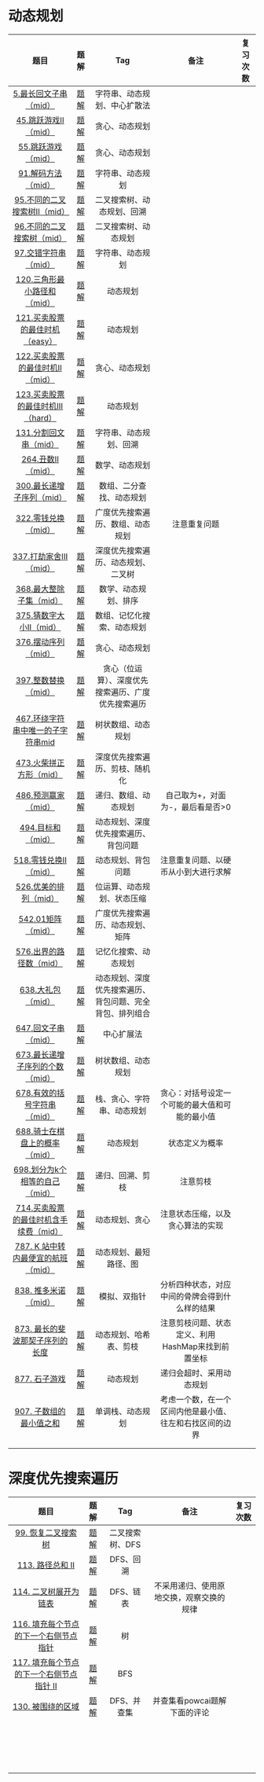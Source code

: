 # 动态规划



|                             题目                             |                             题解                             |                           Tag                            |                           备注                           | 复习次数 |
| :----------------------------------------------------------: | :----------------------------------------------------------: | :------------------------------------------------------: | :------------------------------------------------------: | :------: |
| [5.最长回文子串（mid）](https://leetcode.cn/problems/longest-palindromic-substring/) | [题解](https://leetcode.cn/problems/longest-palindromic-substring/solution/zhong-xin-kuo-san-dong-tai-gui-hua-by-liweiwei1419/) |               字符串、动态规划、中心扩散法               |                                                          |          |
| [45.跳跃游戏II（mid）](https://leetcode.cn/problems/jump-game-ii/) | [题解](https://leetcode.cn/problems/jump-game-ii/solution/xiang-xi-tong-su-de-si-lu-fen-xi-duo-jie-fa-by-10/) |                      贪心、动态规划                      |                                                          |          |
| [55.跳跃游戏（mid）](https://leetcode.cn/problems/jump-game/) | [题解](https://leetcode.cn/problems/jump-game/solution/tiao-yue-you-xi-by-leetcode-solution/) |                      贪心、动态规划                      |                                                          |          |
| [91.解码方法（mid）](https://leetcode.cn/problems/decode-ways/) | [题解](https://leetcode.cn/problems/decode-ways/solution/jie-ma-fang-fa-by-leetcode-solution-p8np/) |                     字符串、动态规划                     |                                                          |          |
| [95.不同的二叉搜索树II（mid）](https://leetcode.cn/problems/unique-binary-search-trees-ii/) | [题解](https://leetcode.cn/problems/unique-binary-search-trees-ii/solution/xiang-xi-tong-su-de-si-lu-fen-xi-duo-jie-fa-by-2-7/) |                二叉搜索树、动态规划、回溯                |                                                          |          |
| [96.不同的二叉搜索树（mid）](https://leetcode.cn/problems/unique-binary-search-trees/) | [题解](https://leetcode.cn/problems/unique-binary-search-trees/solution/bu-tong-de-er-cha-sou-suo-shu-by-leetcode-solution/) |                   二叉搜索树、动态规划                   |                                                          |          |
| [97.交错字符串（mid）](https://leetcode.cn/problems/interleaving-string/submissions/) | [题解](https://leetcode.cn/problems/interleaving-string/solution/lei-si-lu-jing-wen-ti-zhao-zhun-zhuang-tai-fang-ch/) |                     字符串、动态规划                     |                                                          |          |
| [120.三角形最小路径和（mid）](https://leetcode.cn/problems/triangle/submissions/) | [题解](https://leetcode.cn/problems/triangle/solution/di-gui-ji-yi-hua-dp-bi-xu-miao-dong-by-sweetiee/) |                         动态规划                         |                                                          |          |
| [121.买卖股票的最佳时机（easy）](https://leetcode.cn/problems/best-time-to-buy-and-sell-stock/submissions/) | [题解](https://leetcode.cn/problems/best-time-to-buy-and-sell-stock/solution/121-mai-mai-gu-piao-de-zui-jia-shi-ji-by-leetcode-/) |                         动态规划                         |                                                          |          |
| [122.买卖股票的最佳时机II（mid）](https://leetcode.cn/problems/best-time-to-buy-and-sell-stock-ii/) | [题解](https://leetcode.cn/problems/best-time-to-buy-and-sell-stock-ii/solution/mai-mai-gu-piao-de-zui-jia-shi-ji-ii-by-leetcode-s/) |                      贪心、动态规划                      |                                                          |          |
| [123.买卖股票的最佳时机III（hard）](https://leetcode.cn/problems/best-time-to-buy-and-sell-stock-iii/solution/) | [题解](https://leetcode.cn/problems/best-time-to-buy-and-sell-stock-iii/solution/123-mai-mai-gu-piao-de-zui-jia-shi-ji-ii-zfh9/) |                         动态规划                         |                                                          |          |
| [131.分割回文串（mid）](https://leetcode.cn/problems/palindrome-partitioning/) | [题解](https://leetcode.cn/problems/palindrome-partitioning/solution/hui-su-you-hua-jia-liao-dong-tai-gui-hua-by-liweiw/) |                  字符串、动态规划、回溯                  |                                                          |          |
| [264.丑数II（mid）](https://leetcode.cn/problems/ugly-number-ii/) | [题解](https://leetcode.cn/problems/ugly-number-ii/solution/chou-shu-ii-by-leetcode-solution-uoqd/) |                      数学、动态规划                      |                                                          |          |
| [300.最长递增子序列（mid）](https://leetcode.cn/problems/longest-increasing-subsequence/) | [题解](https://leetcode.cn/problems/longest-increasing-subsequence/solution/zui-chang-shang-sheng-zi-xu-lie-dong-tai-gui-hua-2/) |                 数组、二分查找、动态规划                 |                                                          |          |
| [322.零钱兑换（mid）](https://leetcode.cn/problems/coin-change/) | [题解](https://leetcode.cn/problems/coin-change/solution/322-ling-qian-dui-huan-by-leetcode-solution/) |             广度优先搜索遍历、数组、动态规划             |                       注意重复问题                       |          |
| [337.打劫家舍III（mid）](https://leetcode.cn/problems/house-robber-iii/) | [题解](https://leetcode.cn/problems/house-robber-iii/solution/da-jia-jie-she-iii-by-leetcode-solution/) |            深度优先搜索遍历、动态规划、二叉树            |                                                          |          |
| [368.最大整除子集（mid）](https://leetcode.cn/problems/largest-divisible-subset/) | [题解](https://leetcode.cn/problems/largest-divisible-subset/solution/gong-shui-san-xie-noxiang-xin-ke-xue-xi-0a3jc/) |                   数学、动态规划、排序                   |                                                          |          |
| [375.猜数字大小II（mid）](https://leetcode.cn/problems/guess-number-higher-or-lower-ii/) | [题解](https://leetcode.cn/problems/guess-number-higher-or-lower-ii/solution/gong-shui-san-xie-yi-ti-shuang-jie-ji-yi-92e5/) |                数组、记忆化搜索、动态规划                |                                                          |          |
| [376.摆动序列（mid）](https://leetcode.cn/problems/wiggle-subsequence/) | [题解](https://leetcode.cn/problems/wiggle-subsequence/solution/tan-xin-si-lu-qing-xi-er-zheng-que-de-ti-jie-by-lg/) |                      贪心、动态规划                      |                                                          |          |
| [397.整数替换（mid）](https://leetcode.cn/problems/integer-replacement/) | [题解](https://leetcode.cn/problems/integer-replacement/solution/gong-shui-san-xie-yi-ti-san-jie-dfsbfs-t-373h/) |    贪心（位运算）、深度优先搜索遍历、广度优先搜索遍历    |                                                          |          |
| [467.环绕字符串中唯一的子字符串mid](https://leetcode.cn/problems/unique-substrings-in-wraparound-string/) | [题解](https://leetcode.cn/problems/unique-substrings-in-wraparound-string/solution/by-ac_oier-qteu/) |                    树状数组、动态规划                    |                                                          |          |
| [473.火柴拼正方形（mid）](https://leetcode.cn/problems/matchsticks-to-square/) | [题解](https://leetcode.cn/problems/matchsticks-to-square/solution/by-ac_oier-k8i7/) |              深度优先搜索遍历、剪枝、随机化              |                                                          |          |
| [486.预测赢家（mid）](https://leetcode.cn/problems/predict-the-winner/) |   [题解](https://leetcode.cn/problems/predict-the-winner/)   |                   递归、数组、动态规划                   |             自己取为+，对面为-，最后看是否>0             |          |
| [494.目标和（mid）](https://leetcode.cn/problems/target-sum/) | [题解](https://leetcode.cn/problems/target-sum/solution/gong-shui-san-xie-yi-ti-si-jie-dfs-ji-yi-et5b/) |           动态规划、深度优先搜索遍历、背包问题           |                                                          |          |
| [518.零钱兑换II（mid）](https://leetcode.cn/problems/coin-change-2/) | [题解](https://leetcode.cn/problems/coin-change-2/solution/gong-shui-san-xie-xiang-jie-wan-quan-bei-6hxv/) |                    动态规划、背包问题                    |           注意重复问题、以硬币从小到大进行求解           |          |
| [526.优美的排列（mid）](https://leetcode.cn/problems/beautiful-arrangement/) | [题解](https://leetcode.cn/problems/beautiful-arrangement/solution/gong-shui-san-xie-xiang-jie-liang-chong-vgsia/) |                位运算、动态规划、状态压缩                |                                                          |          |
| [542.01矩阵（mid）](https://leetcode.cn/problems/01-matrix/) | [题解](https://leetcode.cn/problems/01-matrix/solution/01ju-zhen-by-leetcode-solution/) |             广度优先搜索遍历、动态规划、矩阵             |                                                          |          |
| [576.出界的路径数（mid）](https://leetcode.cn/problems/out-of-boundary-paths/) | [题解](https://leetcode.cn/problems/out-of-boundary-paths/solution/gong-shui-san-xie-yi-ti-shuang-jie-ji-yi-asrz/) |                   记忆化搜索、动态规划                   |                                                          |          |
| [638.大礼包（mid）](https://leetcode.cn/problems/shopping-offers/) | [题解](https://leetcode.cn/problems/shopping-offers/solution/gong-shui-san-xie-yi-ti-shuang-jie-zhuan-qgk1/) | 动态规划、深度优先搜索遍历、背包问题、完全背包、排列组合 |                                                          |          |
| [647.回文子串（mid）](https://leetcode.cn/problems/palindromic-substrings/) | [题解](https://leetcode.cn/problems/palindromic-substrings/solution/hui-wen-zi-chuan-by-leetcode-solution/) |                        中心扩展法                        |                                                          |          |
| [673.最长递增子序列的个数（mid）](https://leetcode.cn/problems/number-of-longest-increasing-subsequence/) | [题解](https://leetcode.cn/problems/number-of-longest-increasing-subsequence/solution/gong-shui-san-xie-lis-de-fang-an-shu-wen-obuz/) |                    树状数组、动态规划                    |                                                          |          |
| [678.有效的括号字符串（mid）](https://leetcode.cn/problems/valid-parenthesis-string/) | [题解](https://leetcode.cn/problems/valid-parenthesis-string/solution/you-xiao-de-gua-hao-zi-fu-chuan-by-leetc-osi3/) |                栈、贪心、字符串、动态规划                |      贪心：对括号设定一个可能的最大值和可能的最小值      |          |
| [688.骑士在棋盘上的概率（mid）](https://leetcode.cn/problems/knight-probability-in-chessboard/) | [题解](https://leetcode.cn/problems/knight-probability-in-chessboard/solution/gong-shui-san-xie-jian-dan-qu-jian-dp-yu-st8l/) |                         动态规划                         |                      状态定义为概率                      |          |
| [698.划分为k个相等的自己（mid）](https://leetcode.cn/problems/partition-to-k-equal-sum-subsets/) | [题解](https://leetcode.cn/problems/partition-to-k-equal-sum-subsets/solution/javahui-su-jian-zhi-shou-ba-shou-jiao-hu-0equ/) |                     递归、回溯、剪枝                     |                         注意剪枝                         |          |
| [714.买卖股票的最佳时机含手续费（mid）](https://leetcode.cn/problems/best-time-to-buy-and-sell-stock-with-transaction-fee/) | [题解](https://leetcode.cn/problems/best-time-to-buy-and-sell-stock-with-transaction-fee/solution/mai-mai-gu-piao-de-zui-jia-shi-ji-han-sh-rzlz/) |                      动态规划、贪心                      |             注意状态压缩，以及贪心算法的实现             |          |
| [787. K 站中转内最便宜的航班（mid）](https://leetcode.cn/problems/cheapest-flights-within-k-stops/) | [题解](https://leetcode.cn/problems/cheapest-flights-within-k-stops/solution/k-zhan-zhong-zhuan-nei-zui-bian-yi-de-ha-abzi/) |                  动态规划、最短路径、图                  |                                                          |          |
| [838. 推多米诺（mid）](https://leetcode.cn/problems/push-dominoes/) | [题解](https://leetcode.cn/problems/push-dominoes/solution/tui-duo-mi-nuo-by-leetcode-solution-dwgm/) |                       模拟、双指针                       |      分析四种状态，对应中间的骨牌会得到什么样的结果      |          |
| [873. 最长的斐波那契子序列的长度](https://leetcode.cn/problems/length-of-longest-fibonacci-subsequence/) | [题解](https://leetcode.cn/problems/length-of-longest-fibonacci-subsequence/solution/by-ac_oier-beo2/) |                  动态规划、哈希表、剪枝                  |    注意剪枝问题、状态定义、利用HashMap来找到前置坐标     |          |
|  [877. 石子游戏](https://leetcode.cn/problems/stone-game/)   | [题解](https://leetcode.cn/problems/stone-game/solution/shi-zi-you-xi-by-leetcode-solution/) |                         动态规划                         |                 递归会超时、采用动态规划                 |          |
| [907. 子数组的最小值之和](https://leetcode.cn/problems/sum-of-subarray-minimums/) | [题解](https://leetcode.cn/problems/sum-of-subarray-minimums/solution/xiao-bai-lang-dong-hua-xiang-jie-bao-zhe-489q/) |                     单调栈、动态规划                     | 考虑一个数，在一个区间内他是最小值、往左和右找区间的边界 |          |
|                                                              |                                                              |                                                          |                                                          |          |
|                                                              |                                                              |                                                          |                                                          |          |



# 深度优先搜索遍历



|                             题目                             |                             题解                             |       Tag       |                   备注                   | 复习次数 |
| :----------------------------------------------------------: | :----------------------------------------------------------: | :-------------: | :--------------------------------------: | :------: |
| [99. 恢复二叉搜索树](https://leetcode.cn/problems/recover-binary-search-tree/) | [题解](https://leetcode.cn/problems/recover-binary-search-tree/solution/san-chong-jie-fa-xiang-xi-tu-jie-99-hui-fu-er-cha-/) | 二叉搜索树、DFS |                                          |          |
| [113. 路径总和 II](https://leetcode.cn/problems/path-sum-ii/) | [题解](https://leetcode.cn/problems/path-sum-ii/solution/3chong-fang-shi-jie-jue-2chong-ji-bai-liao-100de-2/) |    DFS、回溯    |                                          |          |
| [114. 二叉树展开为链表](https://leetcode.cn/problems/flatten-binary-tree-to-linked-list/) | [题解](https://leetcode.cn/problems/flatten-binary-tree-to-linked-list/solution/er-cha-shu-zhan-kai-wei-lian-biao-by-leetcode-solu/) |    DFS、链表    | 不采用递归、使用原地交换，观察交换的规律 |          |
| [116. 填充每个节点的下一个右侧节点指针](https://leetcode.cn/problems/populating-next-right-pointers-in-each-node/) | [题解](https://leetcode.cn/problems/populating-next-right-pointers-in-each-node/solution/dong-hua-yan-shi-san-chong-shi-xian-116-tian-chong/) |       树        |                                          |          |
| [117. 填充每个节点的下一个右侧节点指针 II](https://leetcode.cn/problems/populating-next-right-pointers-in-each-node-ii/) | [题解](https://leetcode.cn/problems/populating-next-right-pointers-in-each-node-ii/) |       BFS       |                                          |          |
| [130. 被围绕的区域](https://leetcode.cn/problems/surrounded-regions/) | [题解](https://leetcode.cn/problems/surrounded-regions/solution/bfsdi-gui-dfsfei-di-gui-dfsbing-cha-ji-by-ac_pipe/) |   DFS、并查集   |       并查集看powcai题解下面的评论       |          |
|                                                              |                                                              |                 |                                          |          |
|                                                              |                                                              |                 |                                          |          |
|                                                              |                                                              |                 |                                          |          |
|                                                              |                                                              |                 |                                          |          |
|                                                              |                                                              |                 |                                          |          |
|                                                              |                                                              |                 |                                          |          |
|                                                              |                                                              |                 |                                          |          |
|                                                              |                                                              |                 |                                          |          |
|                                                              |                                                              |                 |                                          |          |
|                                                              |                                                              |                 |                                          |          |
|                                                              |                                                              |                 |                                          |          |
|                                                              |                                                              |                 |                                          |          |
|                                                              |                                                              |                 |                                          |          |
|                                                              |                                                              |                 |                                          |          |
|                                                              |                                                              |                 |                                          |          |
|                                                              |                                                              |                 |                                          |          |
|                                                              |                                                              |                 |                                          |          |
|                                                              |                                                              |                 |                                          |          |

